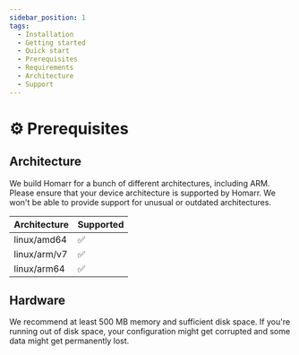 ```yaml
---
sidebar_position: 1
tags:
  - Installation
  - Getting started
  - Quick start
  - Prerequisites
  - Requirements
  - Architecture
  - Support
---
```


# ⚙️ Prerequisites
## Architecture

We build Homarr for a bunch of different architectures, including ARM. Please ensure that your device architecture is supported by Homarr. We won't be able to provide support for unusual or outdated architectures.

| Architecture | Supported |
| ------------ | --------- |
| linux/amd64  | ✅        |
| linux/arm/v7 | ✅        |
| linux/arm64  | ✅        |

## Hardware
We recommend at least 500 MB memory and sufficient disk space. If you're running out of disk space, your configuration might get corrupted and some data might get permanently lost.
